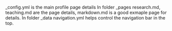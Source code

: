 _config.yml is the main profile page details
In folder _pages research.md, teaching.md are the page details, markdown.md is a good exmaple page for details.
In folder _data navigation.yml helps control the navigation bar in the top. 